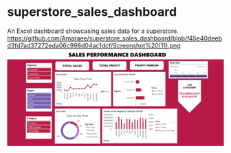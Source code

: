 # superstore_sales_dashboard
An Excel dashboard showcasing sales data for a superstore.
https://github.com/Amaraee/superstore_sales_dashboard/blob/f45e40deebd3fd7ad37272eda06c998d04ac1dcf/Screenshot%20(11).png
![Dashboard Screenshot](https://github.com/Amaraee/superstore_sales_dashboard/raw/f45e40deebd3fd7ad37272eda06c998d04ac1dcf/Screenshot%20(11).png)
